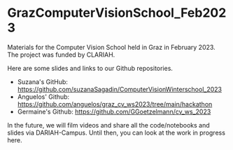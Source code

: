 # GrazComputerVisionSchool_Feb2023
Materials for the Computer Vision School held in Graz in February 2023. The project was funded by CLARIAH. 

Here are some slides and links to our Github repositories.
- Suzana's GitHub: https://github.com/suzanaSagadin/ComputerVisionWinterschool_2023
- Anguelos' Github: https://github.com/anguelos/graz_cv_ws2023/tree/main/hackathon 
- Germaine's Github: https://github.com/GGoetzelmann/cv_ws_2023 

In the future, we will film videos and share all the code/notebooks and slides via DARIAH-Campus.
Until then, you can look at the work in progress here. 
